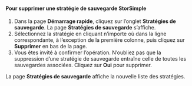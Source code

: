 
<!--author=SharS last changed: 11/06/15-->

#### Pour supprimer une stratégie de sauvegarde StorSimple
1. Dans la page **Démarrage rapide**, cliquez sur l’onglet **Stratégies de sauvegarde**. La page **Stratégies de sauvegarde** s’affiche.
2. Sélectionnez la stratégie en cliquant n’importe où dans la ligne correspondante, à l’exception de la première colonne, puis cliquez sur **Supprimer** en bas de la page.
3. Vous êtes invité à confirmer l’opération. N’oubliez pas que la suppression d’une stratégie de sauvegarde entraîne celle de toutes les sauvegardes associées. Cliquez sur **Oui** pour supprimer.

La page **Stratégies de sauvegarde** affiche la nouvelle liste des stratégies.

<!---HONumber=AcomDC_1217_2015-->